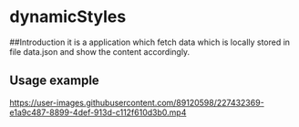 ﻿# dynamicStyles

##Introduction
it is a application which fetch data which is locally stored in file data.json and show the content accordingly.

## Usage example

https://user-images.githubusercontent.com/89120598/227432369-e1a9c487-8899-4def-913d-c112f610d3b0.mp4
